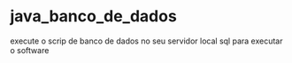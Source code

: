 # java_banco_de_dados

execute o scrip de banco de dados no seu servidor local sql para executar o software
